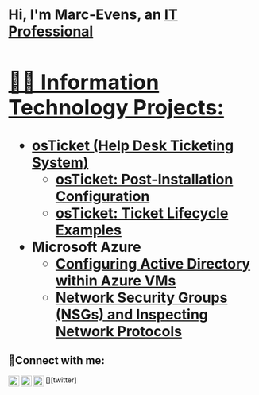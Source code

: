 <h1>Hi, I'm Marc-Evens, an <a href="https://github.com/MarcEJMartin">IT Professional

<h2>👨‍💻 Information Technology Projects:</h2>

- <b>osTicket (Help Desk Ticketing System)</b>
  - [osTicket: Post-Installation Configuration](https://github.com/marcejmartin/post-install-config)
  - [osTicket: Ticket Lifecycle Examples](https://github.com/marcejmartin/ticket-lifecycle)
- <b>Microsoft Azure</b>
  - [Configuring Active Directory within Azure VMs](https://github.com/marcejmartin/configure-ad)
  - [Network Security Groups (NSGs) and Inspecting Network Protocols](https://github.com/marcejmartin/azure-network-protocols)

<h2>🤳Connect with me:</h2>

[<img align="left" alt="Marc | Twitter" width="22px" src="https://cdn.jsdelivr.net/npm/simple-icons@v3/icons/facebook.svg" />][twitter]
[<img align="left" alt="Marc | LinkedIn" width="22px" src="https://cdn.jsdelivr.net/npm/simple-icons@v3/icons/linkedin.svg" />][linkedin]
[<img align="left" alt="Marc | Instagram" width="22px" src="https://cdn.jsdelivr.net/npm/simple-icons@v3/icons/instagram.svg" />][instagram]

[facebook]: https://www.facebook.com/MarcEJMar/
[instagram]: https://www.instagram.com/Josh
[linkedin]: https://linkedin.com/in/Josh
